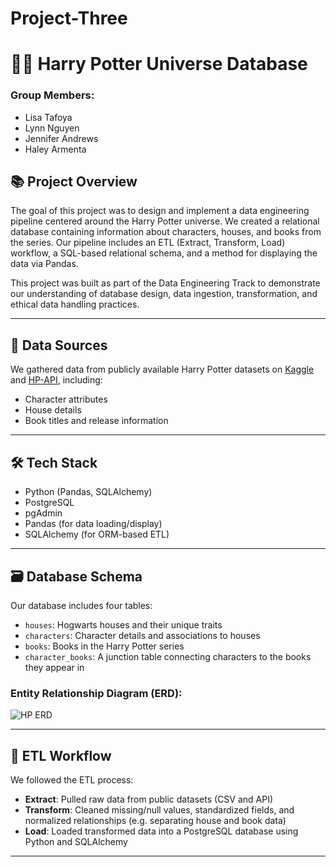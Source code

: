 # Project-Three
# 🧙‍♀️ Harry Potter Universe Database

### Group Members:
- Lisa Tafoya
- Lynn Nguyen
- Jennifer Andrews
- Haley Armenta

## 📚 Project Overview
The goal of this project was to design and implement a data engineering pipeline centered around the Harry Potter universe. We created a relational database containing information about characters, houses, and books from the series. Our pipeline includes an ETL (Extract, Transform, Load) workflow, a SQL-based relational schema, and a method for displaying the data via Pandas.

This project was built as part of the Data Engineering Track to demonstrate our understanding of database design, data ingestion, transformation, and ethical data handling practices.

---

## 🧩 Data Sources
We gathered data from publicly available Harry Potter datasets on [Kaggle]([https://www.kaggle.com](https://www.kaggle.com/datasets/gulsahdemiryurek/harry-potter-dataset)) and [HP-API]( https://github.com/KostaSav/hp-api/tree/master), including:
- Character attributes
- House details
- Book titles and release information

---

## 🛠️ Tech Stack
- Python (Pandas, SQLAlchemy)
- PostgreSQL
- pgAdmin
- Pandas (for data loading/display)
- SQLAlchemy (for ORM-based ETL)

---

## 🗃️ Database Schema
Our database includes four tables:
- `houses`: Hogwarts houses and their unique traits
- `characters`: Character details and associations to houses
- `books`: Books in the Harry Potter series
- `character_books`: A junction table connecting characters to the books they appear in

### Entity Relationship Diagram (ERD):
![HP ERD](https://github.com/user-attachments/assets/7826bd9e-dce8-49b8-897a-0e445f5601bb)

---

## 🔄 ETL Workflow
We followed the ETL process:
- **Extract**: Pulled raw data from public datasets (CSV and API)
- **Transform**: Cleaned missing/null values, standardized fields, and normalized relationships (e.g. separating house and book data)
- **Load**: Loaded transformed data into a PostgreSQL database using Python and SQLAlchemy

---
